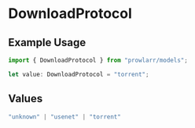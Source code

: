# DownloadProtocol

## Example Usage

```typescript
import { DownloadProtocol } from "prowlarr/models";

let value: DownloadProtocol = "torrent";
```

## Values

```typescript
"unknown" | "usenet" | "torrent"
```